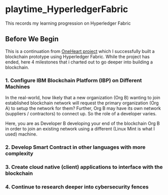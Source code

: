 # playtime_HyperledgerFabric
This records my learning progression on Hyperledger Fabric

## Before We Begin

This is a continuation from [OneHeart project](https://github.com/tkokhing/OneHeart/blob/main/README.md) which I successfully built a blockchain prototype using Hyperledger Fabric. While the project has ended, here 4 milestones that i charted out to go deeper into building a blockchain. 

### 1. Configure IBM Blockchain Platform (IBP) on Different Machines

In the real-world, how likely that a new organization (Org B) wanting to join established blockchain network will request the primary organization (Org A) to setup the network for them? Further, Org B may have its own network (suppliers / contractors) to connect up. So the role of a developer varies.

Here, you are as Developer B developing your end of the blockchain Org B in order to join an existing network using a different (Linux Mint is what I used) machine. 

### 2. Develop Smart Contract in other languages with more complexity 

### 3. Create cloud native (client) applications to interface with the blockchain

### 4. Continue to research deeper into cybersecurity fences 

